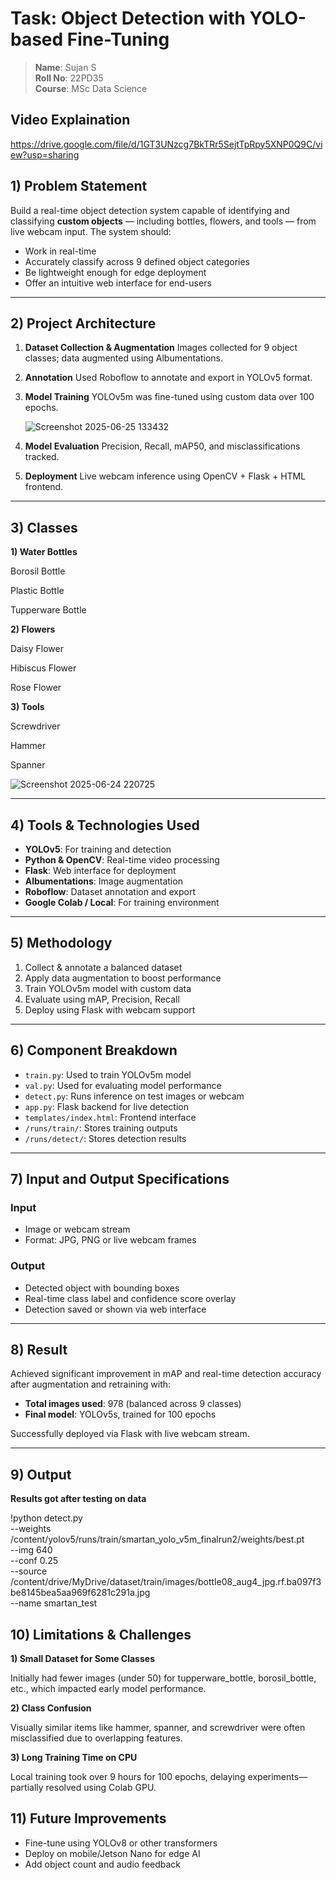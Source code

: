 # Task: Object Detection with YOLO-based Fine-Tuning

> **Name**: Sujan S  
> **Roll No**: 22PD35  
> **Course**: MSc Data Science

## Video Explaination

https://drive.google.com/file/d/1GT3UNzcg7BkTRr5SejtTpRpy5XNP0Q9C/view?usp=sharing

## 1) Problem Statement

Build a real-time object detection system capable of identifying and classifying **custom objects** — including bottles, flowers, and tools — from live webcam input. The system should:

* Work in real-time
* Accurately classify across 9 defined object categories
* Be lightweight enough for edge deployment
* Offer an intuitive web interface for end-users

---

## 2) Project Architecture

1. **Dataset Collection & Augmentation**
   Images collected for 9 object classes; data augmented using Albumentations.

2. **Annotation**
   Used Roboflow to annotate and export in YOLOv5 format.

3. **Model Training**
   YOLOv5m was fine-tuned using custom data over 100 epochs.

   ![Screenshot 2025-06-25 133432](https://github.com/user-attachments/assets/76fec44d-0ae8-461d-a945-89291cf416eb)


5. **Model Evaluation**
   Precision, Recall, mAP50, and misclassifications tracked.

6. **Deployment**
   Live webcam inference using OpenCV + Flask + HTML frontend.

---

## 3) Classes

**1) Water Bottles**

Borosil Bottle

Plastic Bottle

Tupperware Bottle

**2) Flowers**

Daisy Flower

Hibiscus Flower

Rose Flower

**3) Tools**

Screwdriver

Hammer

Spanner

![Screenshot 2025-06-24 220725](https://github.com/user-attachments/assets/b8c7e5d1-bb36-46dc-89cd-598dad451f44)

---

## 4) Tools & Technologies Used

* **YOLOv5**: For training and detection
* **Python & OpenCV**: Real-time video processing
* **Flask**: Web interface for deployment
* **Albumentations**: Image augmentation
* **Roboflow**: Dataset annotation and export
* **Google Colab / Local**: For training environment

---

## 5) Methodology

1. Collect & annotate a balanced dataset
2. Apply data augmentation to boost performance
3. Train YOLOv5m model with custom data
4. Evaluate using mAP, Precision, Recall
5. Deploy using Flask with webcam support

---

## 6) Component Breakdown

* `train.py`: Used to train YOLOv5m model
* `val.py`: Used for evaluating model performance
* `detect.py`: Runs inference on test images or webcam
* `app.py`: Flask backend for live detection
* `templates/index.html`: Frontend interface
* `/runs/train/`: Stores training outputs
* `/runs/detect/`: Stores detection results

---

## 7) Input and Output Specifications

### Input

* Image or webcam stream
* Format: JPG, PNG or live webcam frames

### Output

* Detected object with bounding boxes
* Real-time class label and confidence score overlay
* Detection saved or shown via web interface

---

## 8) Result

Achieved significant improvement in mAP and real-time detection accuracy after augmentation and retraining with:

* **Total images used**: 978 (balanced across 9 classes)
* **Final model**: YOLOv5s, trained for 100 epochs

Successfully deployed via Flask with live webcam stream.

---
## 9) Output

**Results got after testing on data**

!python detect.py \
--weights /content/yolov5/runs/train/smartan_yolo_v5m_finalrun2/weights/best.pt \
--img 640 \
--conf 0.25 \
--source /content/drive/MyDrive/dataset/train/images/bottle08_aug4_jpg.rf.ba097f3be8145bea5aa969f6281c291a.jpg \
--name smartan_test

## 10) Limitations & Challenges

**1) Small Dataset for Some Classes**


Initially had fewer images (under 50) for tupperware_bottle, borosil_bottle, etc., which impacted early model performance.

**2) Class Confusion**


Visually similar items like hammer, spanner, and screwdriver were often misclassified due to overlapping features.

**3) Long Training Time on CPU**


Local training took over 9 hours for 100 epochs, delaying experiments—partially resolved using Colab GPU.


## 11) Future Improvements

* Fine-tune using YOLOv8 or other transformers
* Deploy on mobile/Jetson Nano for edge AI
* Add object count and audio feedback

